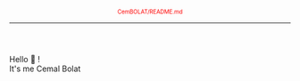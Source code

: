 <!DOCTYPE html>
<html>
    <head>
        <meta name="description" content="readMe.md">
        <meta name="author" content="Cemal-Bolat">
    </head>
    <body>
        <header>
            <small style="font-size: 10px; color: red;">CemBOLAT/README.md</small>
					<hr>		
				</header>        
        <main></main>
        <footer></footer>
    </body>
</html>






Hello 👋 ! <br>
It's me Cemal Bolat 
